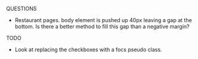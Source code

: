 QUESTIONS
- Restaurant pages. body element is pushed up 40px leaving a gap at the bottom. Is there a better 
  method to fill this gap than a negative margin?



TODO
- Look at replacing the checkboxes with a focs pseudo class.

